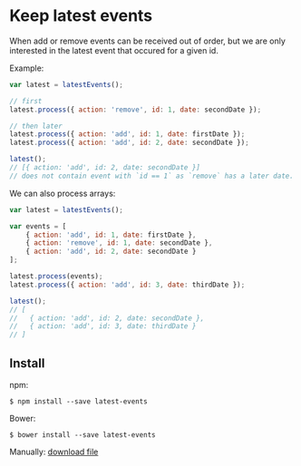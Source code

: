 Keep latest events
==================

When add or remove events can be received out of order, but we are only
interested in the latest event that occured for a given id.

Example:

```javascript
var latest = latestEvents();

// first
latest.process({ action: 'remove', id: 1, date: secondDate });

// then later
latest.process({ action: 'add', id: 1, date: firstDate });
latest.process({ action: 'add', id: 2, date: secondDate });

latest();
// [{ action: 'add', id: 2, date: secondDate }]
// does not contain event with `id == 1` as `remove` has a later date.
```

We can also process arrays:

```javascript
var latest = latestEvents();

var events = [
    { action: 'add', id: 1, date: firstDate },
    { action: 'remove', id: 1, date: secondDate },
    { action: 'add', id: 2, date: secondDate }
];

latest.process(events);
latest.process({ action: 'add', id: 3, date: thirdDate });

latest();
// [
//   { action: 'add', id: 2, date: secondDate },
//   { action: 'add', id: 3, date: thirdDate }
// ]
```

Install
-------

npm:

```
$ npm install --save latest-events
```

Bower:

```
$ bower install --save latest-events
```

Manually: [download file](https://raw.github.com/kjbekkelund/latest-events/master/latestEvents.js)
